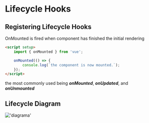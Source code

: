 # Lifecycle Hooks

## Registering Lifecycle Hooks

OnMounted is fired when component has finished the initial rendering

```html
<script setup>
    import { onMounted } from 'vue';

    onMounted(() => {
        console.log(`the component is now mounted.`);
    });
</script>
```

the most commonly used being **_onMounted_**, **_onUpdated_**, and **_onUnmounted_**

## Lifecycle Diagram

!['diagrama'](https://vuejs.org/assets/lifecycle.16e4c08e.png)
